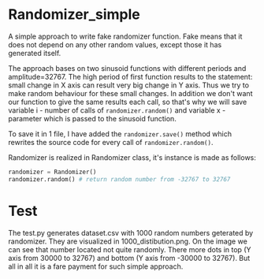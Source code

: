 # Randomizer_simple
A simple approach to write fake randomizer function. Fake means that it does not depend on any other random values, except those it has generated itself.

The approach bases on two sinusoid functions with different periods and amplitude=32767. The high period of first function results to the statement: small change in X axis can result very big change in Y axis. Thus we try to make random behaviour for these small changes. In addition we don't want our function to give the same results each call, so that's why we will save variable i - number of calls of ```randomizer.random()``` and variable x - parameter which is passed to the sinusoid function.

To save it in 1 file, I have added the ```randomizer.save()``` method which rewrites the source code for every call of ```randomizer.random()```.

Randomizer is realized in Randomizer class, it's instance is made as follows:
```python
randomizer = Randomizer()
randomizer.random() # return random number from -32767 to 32767
```

# Test
The test.py generates dataset.csv with 1000 random numbers geterated by randomizer. They are visualized in 1000_distibution.png.
On the image we can see that number located not quite randomly. There more dots in top (Y axis from 30000 to 32767) and bottom (Y axis from -30000 to 32767).
But all in all it is a fare payment for such simple approach.
